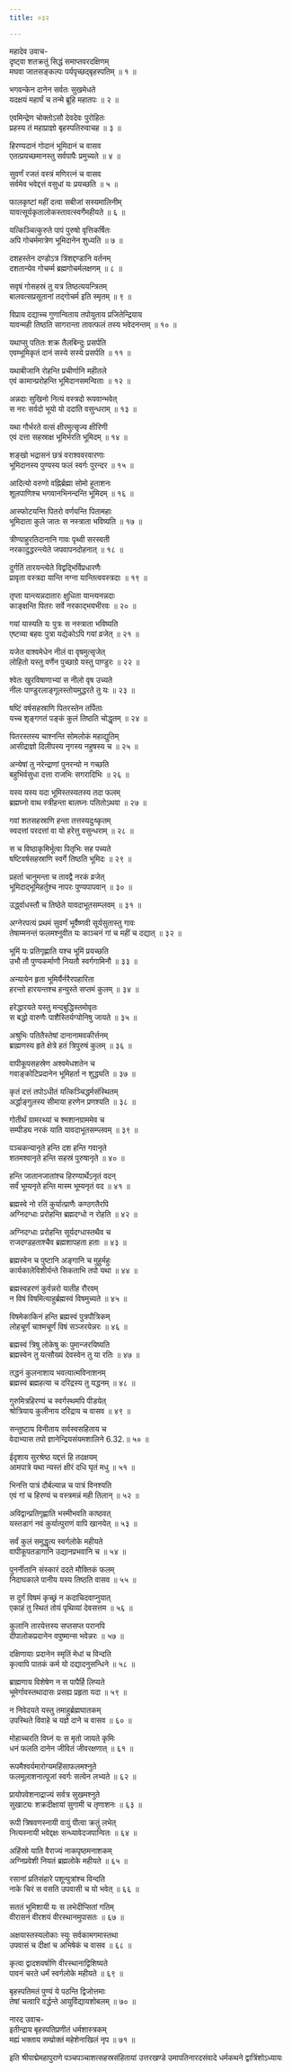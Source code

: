 ```yaml
---
title: ०३२

---
```

महादेव उवाच-  
दृष्ट्वा शतक्रतुं सिद्धं समाप्तवरदक्षिणम्  
मघवा जातसङ्कल्पः पर्यपृच्छद्बृहस्पतिम् ॥ १ ॥


भगवन्केन दानेन सर्वतः सुखमेधते  
यदक्षयं महार्घं च तन्मे ब्रूहि महातपः ॥ २ ॥


एवमिन्द्रेण चोक्तोऽसौ देवदेवः पुरोहितः  
प्रहस्य तं महाप्राज्ञो बृहस्पतिरुवाचह ॥ ३ ॥


हिरण्यदानं गोदानं भूमिदानं च वासव  
एतत्प्रयच्छमानस्तु सर्वपापैः प्रमुच्यते ॥ ४ ॥


सुवर्णं रजतं वस्त्रं मणिरत्नं च वासव  
सर्वमेव भवेद्दत्तं वसुधां यः प्रयच्छति ॥ ५ ॥


फालकृष्टां महीं दत्वा सबीजां सस्यमालिनीम्  
यावत्सूर्यकृतालोकस्तावत्स्वर्गेमहीयते ॥ ६ ॥


यत्किञ्चित्कुरुते पापं पुरुषो वृत्तिकर्षितः  
अपि गोचर्ममात्रेण भूमिदानेन शुध्यति ॥ ७ ॥


दशहस्तेन दण्डोऽत्र त्रिंशद्दण्डानि वर्तनम्  
दशतान्येव गोचर्म्म ब्रह्मगोचर्मलक्षणम् ॥ ८ ॥


सवृषं गोसहस्रं तु यत्र तिष्ठत्ययन्त्रितम्  
बालवत्सप्रसूतानां तद्गोचर्म इति स्मृतम् ॥ ९ ॥


विप्राय दद्याच्च गुणान्विताय तपोयुताय प्रजितेन्द्रियाय  
यावन्मही तिष्ठति सागरान्ता तावत्फलं तस्य भवेदनन्तम् ॥ १० ॥


यथाप्सु पतितः शक्र तैलबिन्दुः प्रसर्पति  
एवम्भूमिकृतं दानं सस्ये सस्ये प्रसर्पति ॥ ११ ॥


यथाबीजानि रोहन्ति प्रचीर्णानि महीतले  
एवं कामान्प्ररोहन्ति भूमिदानसमन्विताः ॥ १२ ॥


अन्नदाः सुखिनो नित्यं वस्त्रदो रूपवान्भवेत्  
स नरः सर्वदो भूयो यो ददाति वसुन्धराम् ॥ १३ ॥


यथा गौर्भरते वत्सं क्षीरमुत्सृज्य क्षीरिणी  
एवं दत्ता सहस्राक्ष भूमिर्भरति भूमिदम् ॥ १४ ॥


शङ्खो भद्रासनं छत्रं वराश्ववरवारणाः  
भूमिदानस्य पुण्यस्य फलं स्वर्गः पुरन्दर ॥ १५ ॥


आदित्यो वरुणो वह्निर्ब्रह्मा सोमो हुताशनः  
शूलपाणिश्च भगवानभिनन्दन्ति भूमिदम् ॥ १६ ॥


आस्फोटयन्ति पितरो वर्णयन्ति पितामहाः  
भूमिदाता कुले जातः स नस्त्राता भविष्यति ॥ १७ ॥


त्रीण्याहुरतिदानानि गावः पृथ्वी सरस्वती  
नरकादुद्धरन्त्येते जपवापनदोहनात् ॥ १८ ॥


दुर्गतिं तारयन्त्येते विद्वद्भिर्विप्रधारणैः  
प्रावृता वस्त्रदा यान्ति नग्ना यान्तित्ववस्त्रदाः ॥ १९ ॥


तृप्ता यान्त्यन्नदातारः क्षुधिता यान्त्यनन्नदाः  
काङ्क्षन्ति पितरः सर्वे नरकाद्भयभीरवः ॥ २० ॥


गयां यास्यति यः पुत्रः स नस्त्राता भविष्यति  
एष्टव्या बहवः पुत्रा यद्येकोऽपि गयां व्रजेत् ॥ २१ ॥


यजेत वाश्वमेधेन नीलं वा वृषमुत्सृजेत्  
लोहितो यस्तु वर्णेन पुच्छाग्रे यस्तु पाण्डुरः ॥ २२ ॥


श्वेतः खुरविषाणाभ्यां स नीलो वृष उच्यते  
नीलः पाण्डुरलाङ्गूलस्तोयमुद्धरते तु यः ॥ २३ ॥


षष्टिं वर्षसहस्राणि पितरस्तेन तर्पिताः  
यच्च शृङ्गगतं पङ्कं कुलं तिष्ठति चोद्धृतम् ॥ २४ ॥


पितरस्तस्य चाश्नन्ति सोमलोकं महाद्युतिम्  
आसीद्राज्ञो दिलीपस्य नृगस्य नहुषस्य च ॥ २५ ॥


अन्येषां तु नरेन्द्राणां पुनरन्यो न गच्छति  
बहुभिर्वसुधा दत्ता राजभिः सगरादिभिः ॥ २६ ॥


यस्य यस्य यदा भूमिस्तस्यतस्य तदा फलम्  
ब्रह्मघ्नो वाथ स्त्रीहन्ता बालघ्नः पतितोऽथवा ॥ २७ ॥


गवां शतसहस्राणि हन्ता तत्तस्यदुःष्कृतम्  
स्वदत्तां परदत्तां वा यो हरेत्तु वसुन्धराम् ॥ २८ ॥


स च विष्ठाकृमिर्भूत्वा पितृभिः सह पच्यते  
षष्टिवर्षसहस्राणि स्वर्गे तिष्ठति भूमिदः ॥ २९ ॥


प्रहर्ता चानुमन्ता च तावद्वै नरकं व्रजेत्  
भूमिदाद्भूमिहर्तुश्च नापरः पुण्यपापवान् ॥ ३० ॥


उर्द्ध्वाधस्तौ च तिष्ठेते यावदाभूतसम्प्लवम् ॥ ३१ ॥


अग्नेरपत्यं प्रथमं सुवर्णं भूर्वैष्णवी सूर्यसुतास्तु गावः  
तेषाम्मनन्तं फलमश्नुवीत यः काञ्चनं गां च महीं च दद्यात् ॥ ३२ ॥


भूमिं यः प्रतिगृह्णाति यश्च भूमिं प्रयच्छति  
उभौ तौ पुण्यकर्माणौ नियतौ स्वर्गगामिनौ ॥ ३३ ॥


अन्यायेन हृता भूमिर्यैर्नरैरपहारिता  
हरन्तो हारयन्तश्च हन्युस्ते सप्तमं कुलम् ॥ ३४ ॥


हरेद्धारयते यस्तु मन्दबुद्धिस्तमोवृतः  
स बद्धो वारुणैः पाशैस्तिर्यग्योनिषु जायते ॥ ३५ ॥


अश्रुभिः पतितैस्तेषां दानानामवकीर्त्तनम्  
ब्राह्मणस्य हृते क्षेत्रे हतं त्रिपुरुषं कुलम् ॥ ३६ ॥


वापीकूपसहस्रेण अश्वमेधशतेन च  
गवाङ्कोटिप्रदानेन भूमिहर्ता न शुद्ध्यति ॥ ३७ ॥


कृतं दत्तं तपोऽधीतं यत्किञ्चिद्धर्मसंस्थितम्  
अर्द्धाङ्गुलस्य सीमाया हरणेन प्रणश्यति ॥ ३८ ॥


गोतीर्थं ग्रामरथ्यां च श्मशानग्राममेव च  
सम्पीड्य नरकं याति यावदाभूतसम्प्लवम् ॥ ३९ ॥


पञ्चकन्यानृते हन्ति दश हन्ति गवानृते  
शतमश्वानृते हन्ति सहस्रं पुरुषानृते ॥ ४० ॥


हन्ति जातानजातांश्च हिरण्यार्थेऽनृतं वदन्  
सर्वं भूम्यनृते हन्ति मास्म भूम्यनृतं वद ॥ ४१ ॥


ब्रह्मस्वे नो रतिं कुर्यात्प्राणैः कण्ठगतैरपि  
अग्निदग्धाः प्ररोहन्ति ब्रह्मदग्धो न रोहति ॥ ४२ ॥


अग्निदग्धाः प्ररोहन्ति सूर्यदग्धास्तथैव च  
राजदण्डहताश्चैव ब्रह्मशापहता हताः ॥ ४३ ॥


ब्रह्मस्वेन च पुष्टानि अङ्गानि च मुहुर्महुः  
कार्यकालेविशीर्यन्ते सिकताभि तपो यथा ॥ ४४ ॥


ब्रह्मस्वहरणं कुर्वन्नरो यातीह रौरवम्  
न विषं विषमित्याहुर्ब्रह्मस्वं विषमुच्यते ॥ ४५ ॥


विषमेकाकिनं हन्ति ब्रह्मस्वं पुत्रपौत्रिकम्  
लोहचूर्णं चाश्मचूर्णं विषं सञ्जरयेन्नरः ॥ ४६ ॥


ब्रह्मस्वं त्रिषु लोकेषु कः पुमान्जरयिष्यति  
ब्रह्मस्वेन तु यत्सौख्यं देवस्वेन तु या रतिः ॥ ४७ ॥


तद्धनं कुलनाशाय भवत्यात्मविनाशनम्  
ब्रह्मस्वं ब्रह्महत्या च दरिद्रस्य तु यद्धनम् ॥ ४८ ॥


गुरुमित्रहिरण्यं च स्वर्गस्थमपि पीडयेत्  
श्रोत्रियाय कुलीनाय दरिद्राय च वासव ॥ ४९ ॥


सन्तुष्टाय विनीताय सर्वस्वसहिताय च  
वेदाभ्यास तपो ज्ञानेन्द्रियसंयमशालिने 6.32.॥ ५० ॥


ईदृशाय सुरश्रेष्ठ यद्दत्तं हि तदक्षयम्  
आमपात्रे यथा न्यस्तं क्षीरं दधि घृतं मधु ॥ ५१ ॥


भिनत्ति पात्रं दौर्बल्यान्न च पात्रं विनश्यति  
एवं गां च हिरण्यं च वस्त्रमन्नं मही तिलान् ॥ ५२ ॥


अविद्वान्प्रतिगृह्णाति भस्मीभवति काष्ठवत्  
यस्तडागं नवं कुर्यात्पुराणं वापि खानयेत् ॥ ५३ ॥


सर्वं कुलं समुद्धृत्य स्वर्गलोके महीयते  
वापीकूपतडागानि उद्यानप्रभवानि च ॥ ५४ ॥


पुनर्नीतानि संस्कारं ददते मौक्तिकं फलम्  
निदाघकाले पानीय यस्य तिष्ठति वासव ॥ ५५ ॥


स दुर्गं विषमं कृच्छ्रं न कदाचिदवाप्नुयात्  
एकाहं तु स्थितं तोयं पृथिव्यां देवसत्तम ॥ ५६ ॥


कुलानि तारयेत्तस्य सप्तसप्त परानपि  
दीपालोकप्रदानेन वपुष्मान्स भवेन्नरः ॥ ५७ ॥


दक्षिणायाः प्रदानेन स्मृतिं मेधां च विन्दति  
कृत्वापि पातकं कर्म यो दद्यादनुसन्धिने ॥ ५८ ॥


ब्राह्मणाय विशेषेण न स पापैर्हि लिप्यते  
भूमेर्गावस्तथादासः प्रसह्य प्रहृता यदा ॥ ५९ ॥


न निवेदयते यस्तु तमाहुर्ब्रह्मघातकम्  
उपस्थिते विवाहे च यज्ञे दाने च वासव ॥ ६० ॥


मोहाच्चरति विघ्नं यः स मृतो जायते कृमिः  
धनं फलति दानेन जीवितं जीवरक्षणात् ॥ ६१ ॥


रूपमैश्वर्यमारोग्यमहिंसाफलमश्नुते  
फलमूलाशनात्पूजां स्वर्गः सत्येन लभ्यते ॥ ६२ ॥


प्रायोपवेशनाद्राज्यं सर्वत्र सुखमश्नुते  
सुखाट्यः शक्रदीक्षायां सुगामी च तृणाशनः ॥ ६३ ॥


रूपी त्रिषवणस्नायी वायुं पीत्वा क्रतुं लभेत्  
नित्यस्नायी भवेद्दक्षः सन्ध्यावेदजपान्वितः ॥ ६४ ॥


अहिंस्रो याति वैराज्यं नाकपृष्ठमनाशकम्  
अग्निप्रवेशी नियतं ब्रह्मलोके महीयते ॥ ६५ ॥


रसानां प्रतिसंहारे पशून्पुत्रांश्च विन्दति  
नाके चिरं स वसति उपवासी च यो भवेत् ॥ ६६ ॥


सततं भूमिशायी यः स लभेदीप्सितां गतिम्  
वीरासनं वीरशयं वीरस्थानमुपासतः ॥ ६७ ॥


अक्षयास्तस्यलोकाः स्युः सर्वकामगमास्तथा  
उपवासं च दीक्षां च अभिषेकं च वासव ॥ ६८ ॥


कृत्वा द्वादशवर्षाणि वीरस्थानाद्विशिष्यते  
पावनं चरते धर्मं स्वर्गलोके महीयते ॥ ६९ ॥


बृहस्पतिमतं पुण्यं ये पठन्ति द्विजोत्तमाः  
तेषां चत्वारि वर्द्धन्ते आयुर्विद्यायशोबलम् ॥ ७० ॥


नारद उवाच-  
इतीन्द्राय बृहस्पतिप्रणीतं धर्मशास्त्रकम्  
मह्यं भक्ताय सम्प्रोक्तं महेशेनाखिलं नृप ॥ ७१ ॥


इति श्रीपाद्मेमहापुराणे पञ्चपञ्चाशत्सहस्रसंहितायां उत्तरखण्डे उमापतिनारदसंवादे धर्मकथने द्वात्रिंशोऽध्यायः